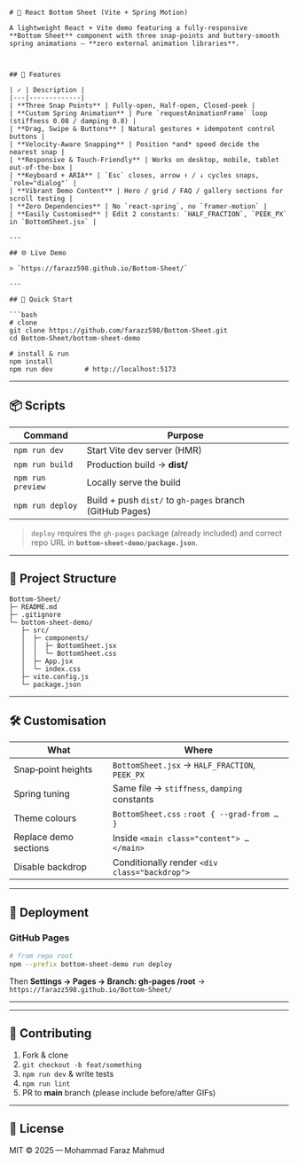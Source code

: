 ```

# 🌈 React Bottom Sheet (Vite + Spring Motion)

A lightweight React + Vite demo featuring a fully‑responsive **Bottom Sheet** component with three snap‑points and buttery‑smooth spring animations — **zero external animation libraries**.



## 🚀 Features

| ✓ | Description |
|---|-------------|
| **Three Snap Points** | Fully‑open, Half‑open, Closed‑peek |
| **Custom Spring Animation** | Pure `requestAnimationFrame` loop (stiffness 0.08 / damping 0.8) |
| **Drag, Swipe & Buttons** | Natural gestures + idempotent control buttons |
| **Velocity‑Aware Snapping** | Position *and* speed decide the nearest snap |
| **Responsive & Touch‑Friendly** | Works on desktop, mobile, tablet out‑of‑the‑box |
| **Keyboard + ARIA** | `Esc` closes, arrow ↑ / ↓ cycles snaps, `role="dialog"` |
| **Vibrant Demo Content** | Hero / grid / FAQ / gallery sections for scroll testing |
| **Zero Dependencies** | No `react‑spring`, no `framer‑motion` |
| **Easily Customised** | Edit 2 constants: `HALF_FRACTION`, `PEEK_PX` in `BottomSheet.jsx` |

---

## 🌐 Live Demo

> `https://farazz598.github.io/Bottom-Sheet/`

---

## 🏁 Quick Start

```bash
# clone
git clone https://github.com/farazz598/Bottom-Sheet.git
cd Bottom-Sheet/bottom-sheet-demo

# install & run
npm install
npm run dev        # http://localhost:5173
````

---

## 📦 Scripts

| Command           | Purpose                                                  |
| ----------------- | -------------------------------------------------------- |
| `npm run dev`     | Start Vite dev server (HMR)                              |
| `npm run build`   | Production build → **dist/**                             |
| `npm run preview` | Locally serve the build                                  |
| `npm run deploy`  | Build + push `dist/` to `gh-pages` branch (GitHub Pages) |

> `deploy` requires the `gh-pages` package (already included) and correct repo URL in **`bottom-sheet-demo/package.json`**.

---

## 📁 Project Structure

```
Bottom-Sheet/
├─ README.md
├─ .gitignore
└─ bottom-sheet-demo/
   ├─ src/
   │  ├─ components/
   │  │  ├─ BottomSheet.jsx
   │  │  └─ BottomSheet.css
   │  ├─ App.jsx
   │  └─ index.css
   ├─ vite.config.js
   └─ package.json
```

---

## 🛠️ Customisation

| What                  | Where                                          |
| --------------------- | ---------------------------------------------- |
| Snap‑point heights    | `BottomSheet.jsx` → `HALF_FRACTION`, `PEEK_PX` |
| Spring tuning         | Same file → `stiffness`, `damping` constants   |
| Theme colours         | `BottomSheet.css` `:root { --grad-from … }`    |
| Replace demo sections | Inside `<main class="content"> … </main>`      |
| Disable backdrop      | Conditionally render `<div class="backdrop">`  |

---

## 🚀 Deployment
### GitHub Pages

```bash
# from repo root
npm --prefix bottom-sheet-demo run deploy
```

Then **Settings → Pages → Branch: gh-pages /root**
→ `https://farazz598.github.io/Bottom-Sheet/`

---


---

## 🤝 Contributing

1. Fork & clone
2. `git checkout -b feat/something`
3. `npm run dev` & write tests
4. `npm run lint`
5. PR to **main** branch (please include before/after GIFs)

---

## 📜 License

MIT © 2025 — Mohammad Faraz Mahmud

```